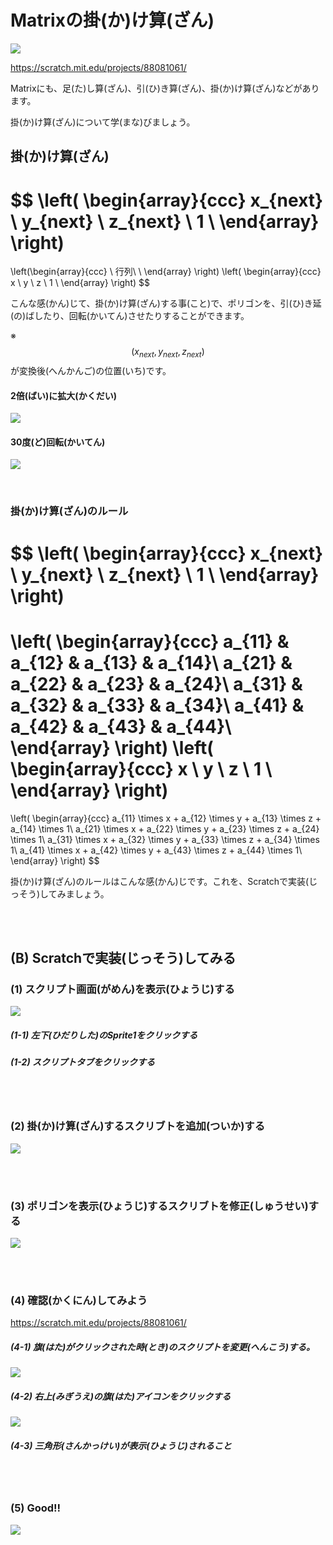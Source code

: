 # Matrixの掛(か)け算(ざん)

![](about.png)

https://scratch.mit.edu/projects/88081061/

Matrixにも、足(た)し算(ざん)、引(ひ)き算(ざん)、掛(か)け算(ざん)などがあります。

掛(か)け算(ざん)について学(まな)びましょう。


## 掛(か)け算(ざん)


$$ \left(
\begin{array}{ccc}
x_{next} \\
y_{next} \\
z_{next} \\
1 \\
\end{array}
\right)
=
\left(\begin{array}{ccc}
\\
行列\\
\\
\end{array}
\right)
\left(
\begin{array}{ccc}
x \\
y \\
z \\
1 \\
\end{array}
\right)
$$

こんな感(かん)じて、掛(か)け算(ざん)する事(こと)で、ポリゴンを、引(ひ)き延(の)ばしたり、回転(かいてん)させたりすることができます。

※ $$\left(x_{next},y_{next},z_{next}\right)$$が変換後(へんかんご)の位置(いち)です。


#### 2倍(ばい)に拡大(かくだい)
![](scale.png)

#### 30度(ど)回転(かいてん)
![](rotate.png)

<br>



### 掛(か)け算(ざん)のルール

$$ \left(
\begin{array}{ccc}
x_{next} \\
y_{next} \\
z_{next} \\
1 \\
\end{array}
\right)
=
\left(
  \begin{array}{ccc}
    a_{11} & a_{12} & a_{13} & a_{14}\\
    a_{21} & a_{22} & a_{23} & a_{24}\\
    a_{31} & a_{32} & a_{33} & a_{34}\\
    a_{41} & a_{42} & a_{43} & a_{44}\\
  \end{array}
\right)
\left(
\begin{array}{ccc}
x \\
y \\
z \\
1 \\
\end{array}
\right)
=
\left(
\begin{array}{ccc}
a_{11} \times x + a_{12} \times y + a_{13} \times z + a_{14} \times 1\\
a_{21} \times x + a_{22} \times y + a_{23} \times z + a_{24} \times 1\\
a_{31} \times x + a_{32} \times y + a_{33} \times z + a_{34} \times 1\\
a_{41} \times x + a_{42} \times y + a_{43} \times z + a_{44} \times 1\\
\end{array}
\right)
$$

掛(か)け算(ざん)のルールはこんな感(かん)じです。これを、Scratchで実装(じっそう)してみましょう。


<br>
<br>

## (B) Scratchで実装(じっそう)してみる
### (1) スクリプト画面(がめん)を表示(ひょうじ)する
![](f01.png)

##### (1-1) 左下(ひだりした)のSprite1をクリックする
##### (1-2) スクリプトタブをクリックする

<br>
<br>

### (2) 掛(か)け算(ざん)するスクリブトを追加(ついか)する
![](fs001.png)

<br>
<br>

### (3) ポリゴンを表示(ひょうじ)するスクリブトを修正(しゅうせい)する
![](fs002.png)

<br>
<br>

### (4) 確認(かくにん)してみよう
https://scratch.mit.edu/projects/88081061/

##### (4-1) 旗(はた)がクリックされた時(とき)のスクリプトを変更(へんこう)する。
![](fs003.png)
##### (4-2) 右上(みぎうえ)の旗(はた)アイコンをクリックする 
![](fc001.png)
##### (4-3) 三角形(さんかっけい)が表示(ひょうじ)されること

<br>
<br>

### (5) Good!!
![](../good.png)
